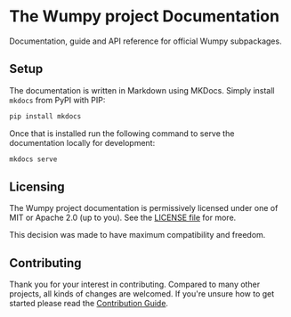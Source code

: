 # The Wumpy project Documentation

Documentation, guide and API reference for official Wumpy subpackages.

## Setup

The documentation is written in Markdown using MKDocs. Simply install `mkdocs`
from PyPI with PIP:

```bash
pip install mkdocs
```

Once that is installed run the following command to serve the documentation
locally for development:

```bash
mkdocs serve
```

## Licensing

The Wumpy project documentation is permissively licensed under one of MIT or
Apache 2.0 (up to you). See the [LICENSE file](./LICENSE) for more.

This decision was made to have maximum compatibility and freedom.

## Contributing

Thank you for your interest in contributing. Compared to many other projects,
all kinds of changes are welcomed. If you're unsure how to get started please
read the [Contribution Guide](./CONTRIBUTING.md).
